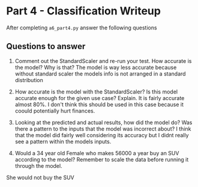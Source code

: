 # Part 4 - Classification Writeup

After completing `a6_part4.py` answer the following questions

## Questions to answer

1. Comment out the StandardScaler and re-run your test. How accurate is the model? Why is that?
The model is way less accurate because without standard scaler the models info is not arranged in a standard distribution

2. How accurate is the model with the StandardScaler? Is this model accurate enough for the given use case? Explain.
It is fairly accurate almost 80%. I don't think this should be used in this case because it coould potentially hurt finances.

3. Looking at the predicted and actual results, how did the model do? Was there a pattern to the inputs that the model was incorrect about?
I think that the model did fairly well considering its accuracy but I didnt really see a pattern within the models inputs.

4. Would a 34 year old Female who makes 56000 a year buy an SUV according to the model? Remember to scale the data before running it through the model.

She would not buy the SUV